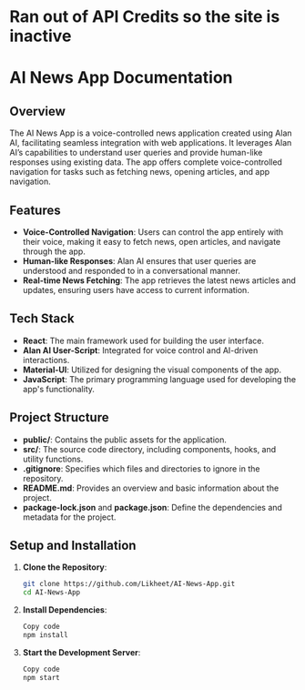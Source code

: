 # Ran out of API Credits so the site is inactive

# AI News App Documentation

## Overview

The AI News App is a voice-controlled news application created using Alan AI, facilitating seamless integration with web applications. It leverages Alan AI’s capabilities to understand user queries and provide human-like responses using existing data. The app offers complete voice-controlled navigation for tasks such as fetching news, opening articles, and app navigation.

## Features

- **Voice-Controlled Navigation**: Users can control the app entirely with their voice, making it easy to fetch news, open articles, and navigate through the app.
- **Human-like Responses**: Alan AI ensures that user queries are understood and responded to in a conversational manner.
- **Real-time News Fetching**: The app retrieves the latest news articles and updates, ensuring users have access to current information.

## Tech Stack

- **React**: The main framework used for building the user interface.
- **Alan AI User-Script**: Integrated for voice control and AI-driven interactions.
- **Material-UI**: Utilized for designing the visual components of the app.
- **JavaScript**: The primary programming language used for developing the app's functionality.

## Project Structure

- **public/**: Contains the public assets for the application.
- **src/**: The source code directory, including components, hooks, and utility functions.
- **.gitignore**: Specifies which files and directories to ignore in the repository.
- **README.md**: Provides an overview and basic information about the project.
- **package-lock.json** and **package.json**: Define the dependencies and metadata for the project.

## Setup and Installation

1. **Clone the Repository**:
   ```bash
   git clone https://github.com/Likheet/AI-News-App.git
   cd AI-News-App
2. **Install Dependencies**:
   ```bash
   Copy code
   npm install
3. **Start the Development Server**:
   ```bash
   Copy code
   npm start
